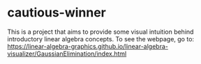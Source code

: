 # cautious-winner
This is a project that aims to provide some visual intuition behind introductory linear algebra concepts.
To see the webpage, go to: https://linear-algebra-graphics.github.io/linear-algebra-visualizer/GaussianElimination/index.html
